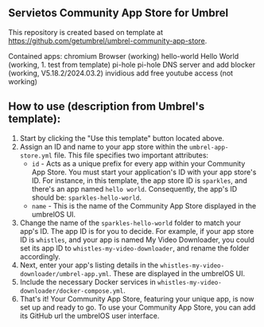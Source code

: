## Servietos Community App Store for  Umbrel

This repository is created based on template at https://github.com/getumbrel/umbrel-community-app-store.

Contained apps:
chromium        Browser (working)
hello-world     Hello World (working, 1. test from template)
pi-hole         pi-hole DNS server and add blocker (working, V5.18.2/2024.03.2)
invidious       add free youtube access (not working)


## How to use (description from Umbrel's template):

1. Start by clicking the "Use this template" button located above.
2. Assign an ID and name to your app store within the `umbrel-app-store.yml` file. This file specifies two important attributes:
    - `id` - Acts as a unique prefix for every app within your Community App Store. You must start your application's ID with your app store's ID. For instance, in this template, the app store ID is `sparkles`, and there's an app named `hello world`. Consequently, the app's ID should be: `sparkles-hello-world`.
    - `name` - This is the name of the Community App Store displayed in the umbrelOS UI.
3. Change the name of the `sparkles-hello-world` folder to match your app's ID. The app ID is for you to decide. For example, if your app store ID is `whistles`, and your app is named My Video Downloader, you could set its app ID to `whistles-my-video-downloader`, and rename the folder accordingly.
4. Next, enter your app's listing details in the `whistles-my-video-downloader/umbrel-app.yml`. These are displayed in the umbrelOS UI.
5. Include the necessary Docker services in `whistles-my-video-downloader/docker-compose.yml`.
6. That's it! Your Community App Store, featuring your unique app, is now set up and ready to go. To use your Community App Store, you can add its GitHub url the umbrelOS user interface.
